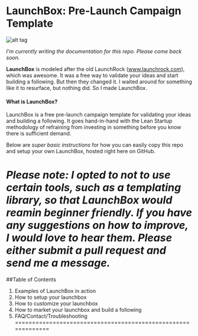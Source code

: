 # LaunchBox: Pre-Launch Campaign Template
![alt tag](http://i.imgur.com/K4sId2g.gif)

*I'm currently writing the documentation for this repo. Please come back soon.*

**LaunchBox** is modeled after the old LaunchRock (www.launchrock.com), which was awesome. It was a free way to validate your ideas and start building a following. But then they changed it. I waited around for something like it to resurface, but nothing did. So I made LaunchBox.

#### What is LaunchBox?
LaunchBox is a free pre-launch campaign template for validating your ideas and building a following. It goes hand-in-hand with the Lean Startup methodology of refraining from investing in something before you know there is sufficient demand.

Below are *super basic instructions* for how you can easily copy this repo and setup your own LaunchBox, hosted right here on GitHub.

*Please note: I opted to not to use certain tools, such as a templating library, so that LaunchBox would reamin beginner friendly. If you have any suggestions on how to improve, I would love to hear them. Please either submit a pull request and send me a message.*
=====================================================================
##Table of Contents
1. Examples of LaunchBox in action
2. How to setup your launchbox
3. How to customize your launchbox
4. How to market your launchbox and build a following
5. FAQ/Contact/Troubleshooting
=============================================================
